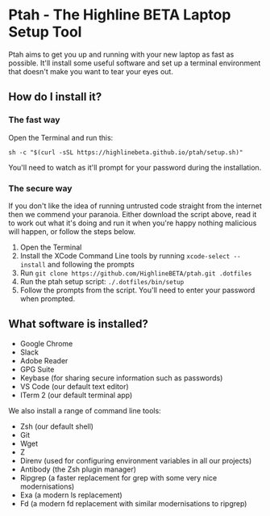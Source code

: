 # Ptah - The Highline BETA Laptop Setup Tool

Ptah aims to get you up and running with your new laptop as fast as possible.
It'll install some useful software and set up a terminal environment that
doesn't make you want to tear your eyes out.

## How do I install it?

### The fast way

Open the Terminal and run this:

```
sh -c "$(curl -sSL https://highlinebeta.github.io/ptah/setup.sh)"
```

You'll need to watch as it'll prompt for your password during the installation.

### The secure way

If you don't like the idea of running untrusted code straight from the internet
then we commend your paranoia. Either download the script above, read it to
work out what it's doing and run it when you're happy nothing malicious will
happen, or follow the steps below.

1. Open the Terminal
2. Install the XCode Command Line tools by running `xcode-select --install` and
   following the prompts
3. Run `git clone https://github.com/HighlineBETA/ptah.git .dotfiles`
4. Run the ptah setup script: `./.dotfiles/bin/setup`
5. Follow the prompts from the script. You'll need to enter your password when
   prompted.

## What software is installed?

- Google Chrome
- Slack
- Adobe Reader
- GPG Suite
- Keybase (for sharing secure information such as passwords)
- VS Code (our default text editor)
- ITerm 2 (our default terminal app)

We also install a range of command line tools:

- Zsh (our default shell)
- Git
- Wget
- Z
- Direnv (used for configuring environment variables in all our projects)
- Antibody (the Zsh plugin manager)
- Ripgrep (a faster replacement for grep with some very nice modernisations)
- Exa (a modern ls replacement)
- Fd (a modern fd replacement with similar modernisations to ripgrep)
